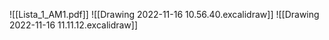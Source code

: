 ![[Lista_1_AM1.pdf]]
![[Drawing 2022-11-16 10.56.40.excalidraw]]
![[Drawing 2022-11-16 11.11.12.excalidraw]]